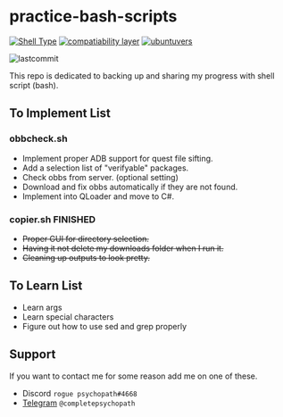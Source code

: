
# practice-bash-scripts
[![Shell Type](https://img.shields.io/badge/shell-ZSH-informational)](https://zsh.org/)
[![compatiability layer](https://img.shields.io/badge/compatiability_layer-WSL-informational)](https://learn.microsoft.com/en-us/windows/wsl/install)
[![ubuntuvers](https://img.shields.io/badge/ubuntu_version-22.04.1-informational)](https://ubuntu.com/desktop)

![lastcommit](https://img.shields.io/github/last-commit/completepsychopath/practice-bash-scripts)

This repo is dedicated to backing up and sharing my progress with shell script (bash).



## To Implement List
### obbcheck.sh
- Implement proper ADB support for quest file sifting.
- Add a selection list of "verifyable" packages.
- Check obbs from server. (optional setting)
- Download and fix obbs automatically if they are not found.
- Implement into QLoader and move to C#.

### copier.sh **FINISHED**
- ~~Proper GUI for directory selection.~~
- ~~Having it not delete my downloads folder when I run it.~~
- ~~Cleaning up outputs to look pretty.~~



## To Learn List

- Learn args
- Learn special characters
- Figure out how to use sed and grep properly




## Support

If you want to contact me for some reason add me on one of these.
- Discord `rogue psychopath#4668`
- [Telegram](https://t.me/completepsychopath) `@completepsychopath`
